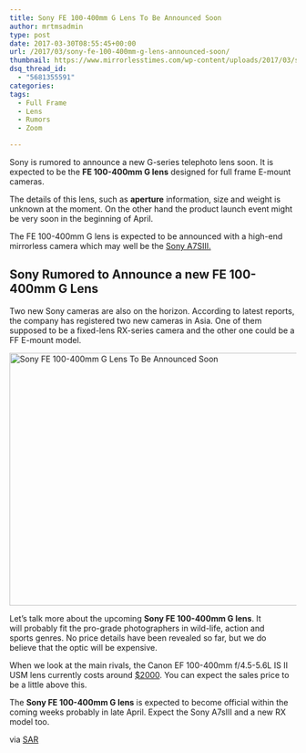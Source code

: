 ```yaml
---
title: Sony FE 100-400mm G Lens To Be Announced Soon
author: mrtmsadmin
type: post
date: 2017-03-30T08:55:45+00:00
url: /2017/03/sony-fe-100-400mm-g-lens-announced-soon/
thumbnail: https://www.mirrorlesstimes.com/wp-content/uploads/2017/03/sony-logo.jpg
dsq_thread_id:
  - "5681355591"
categories:
tags:
  - Full Frame
  - Lens
  - Rumors
  - Zoom

---
```

Sony is rumored to announce a new G-series telephoto lens soon. It is expected to be the **FE 100-400mm G lens** designed for full frame E-mount cameras.

The details of this lens, such as **aperture** information, size and weight is unknown at the moment. On the other hand the product launch event might be very soon in the beginning of April.

The FE 100-400mm G lens is expected to be announced with a high-end mirrorless camera which may well be the [Sony A7SIII.][1] <!--more-->

## Sony Rumored to Announce a new FE 100-400mm G Lens

Two new Sony cameras are also on the horizon. According to latest reports, the company has registered two new cameras in Asia. One of them supposed to be a fixed-lens RX-series camera and the other one could be a FF E-mount model.

[<img class="aligncenter wp-image-1060 size-full" title="Sony FE 100-400mm G Lens To Be Announced Soon" src="https://i2.wp.com/www.mirrorlesstimes.com/wp-content/uploads/2017/03/sony_sal70400g2_70_400mm_f_4_5_6_g2_telephoto_925817.jpg?resize=600%2C443&#038;ssl=1" alt="Sony FE 100-400mm G Lens To Be Announced Soon" width="600" height="443" srcset="https://i2.wp.com/www.mirrorlesstimes.com/wp-content/uploads/2017/03/sony_sal70400g2_70_400mm_f_4_5_6_g2_telephoto_925817.jpg?w=950&ssl=1 950w, https://i2.wp.com/www.mirrorlesstimes.com/wp-content/uploads/2017/03/sony_sal70400g2_70_400mm_f_4_5_6_g2_telephoto_925817.jpg?resize=300%2C221&ssl=1 300w, https://i2.wp.com/www.mirrorlesstimes.com/wp-content/uploads/2017/03/sony_sal70400g2_70_400mm_f_4_5_6_g2_telephoto_925817.jpg?resize=768%2C567&ssl=1 768w" sizes="(max-width: 600px) 100vw, 600px" data-recalc-dims="1" />][2]

Let&#8217;s talk more about the upcoming **Sony FE 100-400mm G lens**. It will probably fit the pro-grade photographers in wild-life, action and sports genres. No price details have been revealed so far, but we do believe that the optic will be expensive.

When we look at the main rivals, the Canon EF 100-400mm f/4.5-5.6L IS II USM lens currently costs around <a href="http://amzn.to/2mS5HEv" target="_blank">$2000</a>. You can expect the sales price to be a little above this.

The **Sony FE 100-400mm G lens** is expected to become official within the coming weeks probably in late April. Expect the Sony A7sIII and a new RX model too.

via <a title="" href="http://www.sonyalpharumors.com/sr5-two-new-sony-camera-registered-one-sure-new-ff-e-mount/" target="_blank" rel="nofollow">SAR</a>

 [1]: https://www.mirrorlesstimes.com/2016/10/sony-a7siii-specs/
 [2]: https://i2.wp.com/www.mirrorlesstimes.com/wp-content/uploads/2017/03/sony_sal70400g2_70_400mm_f_4_5_6_g2_telephoto_925817.jpg?ssl=1